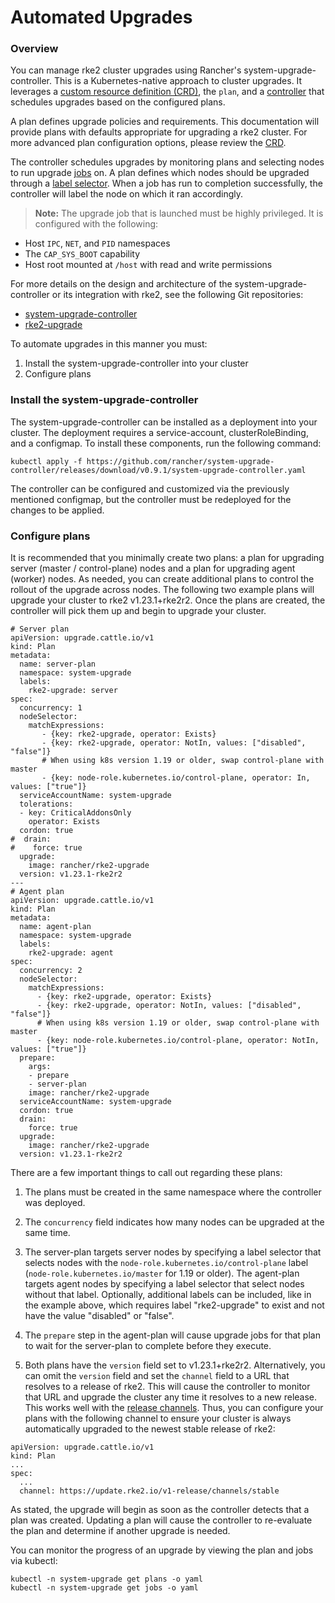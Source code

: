 # Automated Upgrades

### Overview

You can manage rke2 cluster upgrades using Rancher's system-upgrade-controller. This is a Kubernetes-native approach to cluster upgrades. It leverages a [custom resource definition (CRD)](https://kubernetes.io/docs/concepts/extend-kubernetes/api-extension/custom-resources/#custom-resources), the `plan`, and a [controller](https://kubernetes.io/docs/concepts/architecture/controller/) that schedules upgrades based on the configured plans.

A plan defines upgrade policies and requirements. This documentation will provide plans with defaults appropriate for upgrading a rke2 cluster. For more advanced plan configuration options, please review the [CRD](https://github.com/rancher/system-upgrade-controller/blob/master/pkg/apis/upgrade.cattle.io/v1/types.go).

The controller schedules upgrades by monitoring plans and selecting nodes to run upgrade [jobs](https://kubernetes.io/docs/concepts/workloads/controllers/jobs-run-to-completion/) on. A plan defines which nodes should be upgraded through a [label selector](https://kubernetes.io/docs/concepts/overview/working-with-objects/labels/). When a job has run to completion successfully, the controller will label the node on which it ran accordingly.

>**Note:** The upgrade job that is launched must be highly privileged. It is configured with the following:
>
- Host `IPC`, `NET`, and `PID` namespaces
- The `CAP_SYS_BOOT` capability
- Host root mounted at `/host` with read and write permissions

For more details on the design and architecture of the system-upgrade-controller or its integration with rke2, see the following Git repositories:

- [system-upgrade-controller](https://github.com/rancher/system-upgrade-controller)
- [rke2-upgrade](https://github.com/rancher/rke2-upgrade)

To automate upgrades in this manner you must:

1. Install the system-upgrade-controller into your cluster
2. Configure plans


### Install the system-upgrade-controller
The system-upgrade-controller can be installed as a deployment into your cluster. The deployment requires a service-account, clusterRoleBinding, and a configmap. To install these components, run the following command:
```
kubectl apply -f https://github.com/rancher/system-upgrade-controller/releases/download/v0.9.1/system-upgrade-controller.yaml
```
The controller can be configured and customized via the previously mentioned configmap, but the controller must be redeployed for the changes to be applied.


### Configure plans
It is recommended that you minimally create two plans: a plan for upgrading server (master / control-plane) nodes and a plan for upgrading agent (worker) nodes. As needed, you can create additional plans to control the rollout of the upgrade across nodes. The following two example plans will upgrade your cluster to rke2 v1.23.1+rke2r2. Once the plans are created, the controller will pick them up and begin to upgrade your cluster.
```
# Server plan
apiVersion: upgrade.cattle.io/v1
kind: Plan
metadata:
  name: server-plan
  namespace: system-upgrade
  labels:
    rke2-upgrade: server
spec:
  concurrency: 1
  nodeSelector:
    matchExpressions:
       - {key: rke2-upgrade, operator: Exists}
       - {key: rke2-upgrade, operator: NotIn, values: ["disabled", "false"]}
       # When using k8s version 1.19 or older, swap control-plane with master
       - {key: node-role.kubernetes.io/control-plane, operator: In, values: ["true"]}
  serviceAccountName: system-upgrade
  tolerations:
  - key: CriticalAddonsOnly
    operator: Exists  
  cordon: true
#  drain:
#    force: true
  upgrade:
    image: rancher/rke2-upgrade
  version: v1.23.1-rke2r2
---
# Agent plan
apiVersion: upgrade.cattle.io/v1
kind: Plan
metadata:
  name: agent-plan
  namespace: system-upgrade
  labels:
    rke2-upgrade: agent
spec:
  concurrency: 2
  nodeSelector:
    matchExpressions:
      - {key: rke2-upgrade, operator: Exists}
      - {key: rke2-upgrade, operator: NotIn, values: ["disabled", "false"]}
      # When using k8s version 1.19 or older, swap control-plane with master
      - {key: node-role.kubernetes.io/control-plane, operator: NotIn, values: ["true"]}
  prepare:
    args:
    - prepare
    - server-plan
    image: rancher/rke2-upgrade
  serviceAccountName: system-upgrade
  cordon: true
  drain:
    force: true
  upgrade:
    image: rancher/rke2-upgrade
  version: v1.23.1-rke2r2

```


There are a few important things to call out regarding these plans:

1. The plans must be created in the same namespace where the controller was deployed.

2. The `concurrency` field indicates how many nodes can be upgraded at the same time. 

3. The server-plan targets server nodes by specifying a label selector that selects nodes with the `node-role.kubernetes.io/control-plane` label (`node-role.kubernetes.io/master` for 1.19 or older). The agent-plan targets agent nodes by specifying a label selector that select nodes without that label. Optionally, additional labels can be included, like in the example above, which requires label "rke2-upgrade" to exist and not have the value "disabled" or "false".

4. The `prepare` step in the agent-plan will cause upgrade jobs for that plan to wait for the server-plan to complete before they execute.

5. Both plans have the `version` field set to v1.23.1+rke2r2. Alternatively, you can omit the `version` field and set the `channel` field to a URL that resolves to a release of rke2. This will cause the controller to monitor that URL and upgrade the cluster any time it resolves to a new release. This works well with the [release channels](basic_upgrade.md/#release-channels). Thus, you can configure your plans with the following channel to ensure your cluster is always automatically upgraded to the newest stable release of rke2:
```
apiVersion: upgrade.cattle.io/v1
kind: Plan
...
spec:
  ...
  channel: https://update.rke2.io/v1-release/channels/stable

```

As stated, the upgrade will begin as soon as the controller detects that a plan was created. Updating a plan will cause the controller to re-evaluate the plan and determine if another upgrade is needed.

You can monitor the progress of an upgrade by viewing the plan and jobs via kubectl:
```
kubectl -n system-upgrade get plans -o yaml
kubectl -n system-upgrade get jobs -o yaml
```
